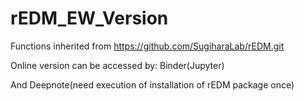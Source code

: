 # rEDM_EW_Version
Functions inherited from https://github.com/SugiharaLab/rEDM.git

Online version can be accessed by: 
Binder(Jupyter)

And Deepnote(need execution of installation of rEDM package once)

